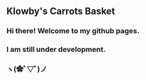## Klowby's Carrots Basket
### Hi there! Welcome to my github pages.
### I am still under development.
### ヽ(✿ﾟ▽ﾟ)ノ

